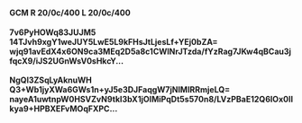 #### GCM R 20/0c/400 L 20/0c/400
**7v6PyHOWq83JUJM5**<br/>**14TJvh9xgY1weJUY5LwE5L9kFHsJtLjesLf+YEj0bZA=**<br/>**wjq91avEdX4x6ON9ca3MEq2D5a8c1CWlNrJTzda/fYzRag7JKw4qBCau3jfqcX9/iJS2UGnWsV0sHkcY...**<br/><br/>
**NgQl3ZSqLyAknuWH**<br/>**Q3+Wb1jyXWa6GWs1n+yJ5e3DJFaqgW7jNIMIRRmjeLQ=**<br/>**nayeA1uwtnpW0HSVZvN9tkl3bX1jOIMiPqDt5s570n8/LVzPBaE12Q6lOx0IIkya9+HPBXEFvMOqFXPC...**